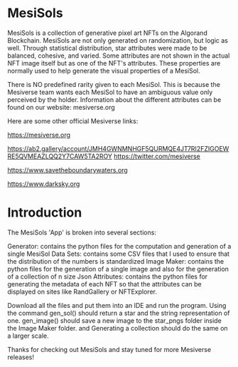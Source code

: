 # MesiSols
MesiSols is a collection of generative pixel art NFTs on the Algorand Blockchain. MesiSols are not only generated on randomization, but logic as well. Through statistical distribution, star attributes were made to be balanced, cohesive, and varied. Some attributes are not shown in the actual NFT image itself but as one of the NFT's attributes. These properties are normally used to help generate the visual properties of a MesiSol.

There is NO predefined rarity given to each MesiSol. This is because the Mesiverse team wants each MesiSol to have an ambiguous value only perceived by the holder. Information about the different attributes can be found on our website: mesiverse.org

Here are some other official Mesiverse links:

https://mesiverse.org

https://ab2.gallery/account/JMH4GWNMNHGF5QURMQE4JT7RI2FZIGOEWRE5QVMEAZLQQ2Y7CAW5TA2ROY
https://twitter.com/mesiverse

https://www.savetheboundarywaters.org

https://www.darksky.org

# Introduction
The MesiSols 'App' is broken into several sections:

Generator: contains the python files for the computation and generation of a single MesiSol
Data Sets: contains some CSV files that I used to ensure that the distribution of the numbers is standardized
Image Maker: contains the python files for the generation of a single image and also for the generation of a collection of n size
Json Attributes: contains the python files for generating the metadata of each NFT so that the attributes can be displayed on
                 sites like RandGallery or NFTExplorer.

Download all the files and put them into an IDE and run the program. Using the command gen_sol() should return a star and the string
representation of one. gen_image() should save a new image to the star_pngs folder inside the Image Maker folder. and Generating a
collection should do the same on a larger scale.

Thanks for checking out MesiSols and stay tuned for more Mesiverse releases!
